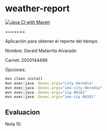 weather-report
==============

[![Java CI with Maven](https://github.com/GeraldMatarrita/weath-er-report/actions/workflows/maven.yml/badge.svg)](https://github.com/GeraldMatarrita/weath-er-report/actions/workflows/maven.yml)

=======

Aplicación para obtener el reporte del tiempo.

Nombre:  Gerald Matarrita Alvarado

Carnet:  2020144486

Opciones:

```bash
mvn clean install
mvn exec:java -Dexec.args="city Heredia"
mvn exec:java -Dexec.args="imn-city Heredia"
mvn exec:java -Dexec.args="zip 40101"
mvn exec:java -Dexec.args="imn-zip 40101"
```

## Evaluacion

Nota 10.
